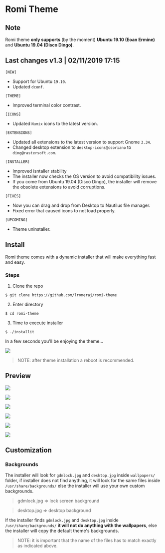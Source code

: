 # Romi Theme

## Note
Romi theme **only supports** (by the moment) **Ubuntu 19.10 (Eoan Ermine)** and **Ubuntu 19.04 (Disco Dingo)**.

## Last changes v1.3 | 02/11/2019 17:15
`[NEW]`
- Support for Ubuntu `19.10`.
- Updated `dconf`.

`[THEME]`
- Improved terminal color contrast.

`[ICONS]`
- Updated `Numix` icons to the latest version.

`[EXTENSIONS]`
- Updated all extensions to the latest version to support Gnome `3.34`.
- Changed desktop extension to `desktop-icons@csoriano` to `ding@rastersoft.com`.

`[INSTALLER]`
- Improved isntaller stability
- The installer now checks the OS version to avoid compatibility issues.
- If you come from Ubuntu 19.04 (Disco Dingo), the installer will remove the obsolete extensions to avoid corruptions.

`[FIXES]`
- Now you can drag and drop from Desktop to Nautilus file manager.
- Fixed error that caused icons to not load properly.

`[UPCOMING]`
- Theme uninstaller.

## Install
Romi theme comes with a dynamic installer that will make everything fast and easy.

### Steps
1. Clone the repo
```
$ git clone https://github.com/lromeraj/romi-theme
```
2. Enter directory
```
$ cd romi-theme
```
3. Time to execute installer
```
$ ./installit
```
In a few seconds you'll be enjoying the theme...

![](img/installer.gif)

> NOTE: after theme installation a reboot is recommended.

## Preview

![](img/dock.gif)

![](img/nautilus.gif)

![](img/setts.gif)

![](img/net-dialog.gif)

![](img/calendar.gif)

![](img/quick-menu.gif)

## Customization

### Backgrounds

The installer will look for ```gdmlock.jpg``` and ```desktop.jpg```
inside ```wallpapers/``` folder, if installer does not find anything,
it will look for the same files inside ```/usr/share/backgrounds/```
else the installer will use your own custom backgrounds.

> gdmlock.jpg => lock screen background

> desktop.jpg => desktop background

If the installer finds ```gdmlock.jpg``` and ```desktop.jpg``` inside
```/usr/share/backgrounds/``` **it will not do anything with the wallpapers**,
else the installer will copy the default theme's backgrounds.

> NOTE: it is important that the name of the files has to match exactly as indicated above.
